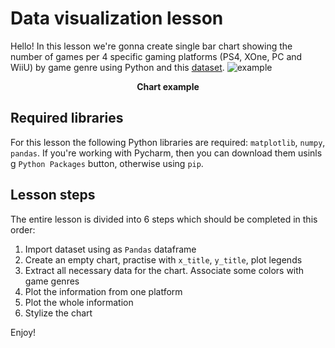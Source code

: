 # Data visualization lesson

Hello! In this lesson we're gonna create single bar chart showing the number of games per 4 specific gaming platforms (PS4, XOne, PC and WiiU) by game genre using Python and this [dataset](https://drive.google.com/file/d/1Cw2wO3lHHJ13B1w4p-FgX1SHVtlUtfga/view?usp=drive_link).
![example](https://github.com/user-attachments/assets/f0b0ae5a-f0bb-42f3-badc-8554ad6bdbe3)
<p align="center">
<b>Chart example</b>
</p>


## Required libraries

For this lesson the following Python libraries are required: `matplotlib`, `numpy`, `pandas`. If you're working with Pycharm, then you can download them usinls
g `Python Packages` button, otherwise using `pip`.

## Lesson steps

The entire lesson is divided into 6 steps which should be completed in this order:
1. Import dataset using as `Pandas` dataframe
2. Create an empty chart, practise with `x_title`, `y_title`, plot legends
3. Extract all necessary data for the chart. Associate some colors with game genres
4. Plot the information from one platform
5. Plot the whole information
6. Stylize the chart

Enjoy!

